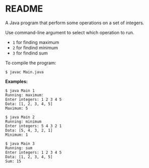 # README

A Java program that perform some operations on a set of integers.

Use command-line argument to select which operation to run.

- `1` for finding maximum
- `2` for findind minimum
- `3` for findind sum

To compile the program:

```console
$ javac Main.java
```

**Examples:**

```console
$ java Main 1
Running: maximum:
Enter integers: 1 2 3 4 5
Data: [1, 2, 3, 4, 5]
Maximum: 5
```

```console
$ java Main 2
Running: minimum
Enter integers: 5 4 3 2 1
Data: [5, 4, 3, 2, 1]
Minimum: 1
```

```console
$ java Main 3
Running: sum
Enter integers: 1 2 3 4 5
Data: [1, 2, 3, 4, 5]
Sum: 15
```







